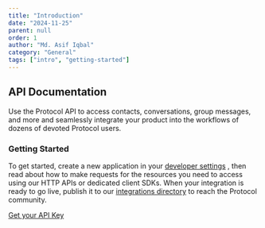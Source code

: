 ```yaml
---
title: "Introduction"
date: "2024-11-25"
parent: null
order: 1
author: "Md. Asif Iqbal"
category: "General"
tags: ["intro", "getting-started"]
---
```


## API Documentation

Use the Protocol API to access contacts, conversations, group messages, and more and seamlessly integrate your product into the workflows of dozens of devoted Protocol users.

### Getting Started

To get started, create a new application in your [developer settings](/dev-setings) , then read about how to make requests for the resources you need to
access using our HTTP APIs or dedicated client SDKs. When your integration is ready to go live, publish it to our [integrations directory](/integration-dir) to
reach the Protocol community.

[Get your API Key](/get-your-api-key)

